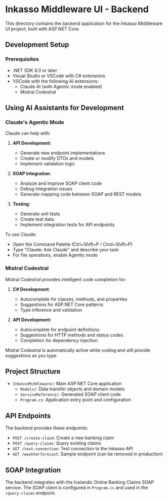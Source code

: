 # Inkasso Middleware UI - Backend

This directory contains the backend application for the Inkasso Middleware UI project, built with ASP.NET Core.

## Development Setup

### Prerequisites

- .NET SDK 8.0 or later
- Visual Studio or VSCode with C# extensions
- VSCode with the following AI extensions:
  - Claude AI (with Agentic mode enabled)
  - Mistral Codestral

## Using AI Assistants for Development

### Claude's Agentic Mode

Claude can help with:

1. **API Development**:
   - Generate new endpoint implementations
   - Create or modify DTOs and models
   - Implement validation logic

2. **SOAP Integration**:
   - Analyze and improve SOAP client code
   - Debug integration issues
   - Generate mapping code between SOAP and REST models

3. **Testing**:
   - Generate unit tests
   - Create test data
   - Implement integration tests for API endpoints

To use Claude:
- Open the Command Palette (Ctrl+Shift+P / Cmd+Shift+P)
- Type "Claude: Ask Claude" and describe your task
- For file operations, enable Agentic mode

### Mistral Codestral

Mistral Codestral provides intelligent code completion for:

1. **C# Development**:
   - Autocomplete for classes, methods, and properties
   - Suggestions for ASP.NET Core patterns
   - Type inference and validation

2. **API Development**:
   - Autocomplete for endpoint definitions
   - Suggestions for HTTP methods and status codes
   - Completion for dependency injection

Mistral Codestral is automatically active while coding and will provide suggestions as you type.

## Project Structure

- `InkassoMiddleware/`: Main ASP.NET Core application
  - `Models/`: Data transfer objects and domain models
  - `ServiceReference/`: Generated SOAP client code
  - `Program.cs`: Application entry point and configuration

## API Endpoints

The backend provides these endpoints:

- `POST /create-claim`: Create a new banking claim
- `POST /query-claims`: Query existing claims
- `GET /test-connection`: Test connection to the Inkasso API
- `GET /weatherforecast`: Sample endpoint (can be removed in production)

## SOAP Integration

The backend integrates with the Icelandic Online Banking Claims SOAP service. The SOAP client is configured in `Program.cs` and used in the `/query-claims` endpoint.
